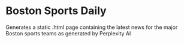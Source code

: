 # Boston Sports Daily
Generates a static .html page containing the latest news for the major Boston sports teams as generated by Perplexity AI
